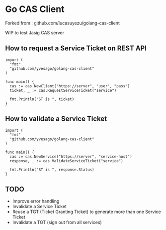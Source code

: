 Go CAS Client
=============

Forked from : github.com/lucasuyezu/golang-cas-client

WIP to test Jasig CAS server


How to request a Service Ticket on REST API
-------------------------------------------

    import (
      "fmt"
      "github.com/yvesago/golang-cas-client"
    )

    func main() {
      cas := cas.NewClient("https://server", "user", "pass")
      ticket, _ := cas.RequestServiceTicket("service")

      fmt.Println("ST is ", ticket)
    }


How to validate a Service Ticket
-------------------------------

    import (
      "fmt"
      "github.com/yvesago/golang-cas-client"
    )

    func main() {
      cas := cas.NewService("https://server", "service-host")
      response, _ := cas.ValidateServiceTicket("service")

      fmt.Println("ST is ", response.Status)
    }


TODO
----

* Improve error handling
* Invalidate a Service Ticket
* Reuse a TGT (Ticket Granting Ticket) to generate more than one Service Ticket
* Invalidate a TGT (sign out from all services)
